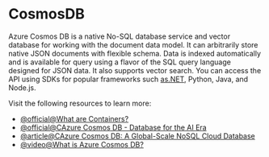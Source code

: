 # CosmosDB

Azure Cosmos DB is a native No-SQL database service and vector database for working with the document data model. It can arbitrarily store native JSON documents with flexible schema. Data is indexed automatically and is available for query using a flavor of the SQL query language designed for JSON data. It also supports vector search. You can access the API using SDKs for popular frameworks such [as.NET](http://as.NET), Python, Java, and Node.js.

Visit the following resources to learn more:

- [@official@What are Containers?](https://azure.microsoft.com/en-us/products/cosmos-db#FAQ)
- [@official@CAzure Cosmos DB - Database for the AI Era](https://learn.microsoft.com/en-us/azure/cosmos-db/introduction)
- [@article@CAzure Cosmos DB: A Global-Scale NoSQL Cloud Database](https://www.datacamp.com/tutorial/azure-cosmos-db)
- [@video@What is Azure Cosmos DB?](https://www.youtube.com/watch?v=hBY2YcaIOQM&)